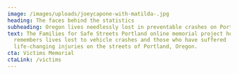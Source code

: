 ```yaml
---
image: /images/uploads/joeycapone-with-matilda-.jpg
heading: The faces behind the statistics
subheading: Oregon lives needlessly lost in preventable crashes on Portland roads
text: The Families for Safe Streets Portland online memorial project honors and
  remembers lives lost to vehicle crashes and those who have suffered
  life-changing injuries on the streets of Portland, Oregon.
cta: Victims Memorial
ctaLink: /victims
---
```

